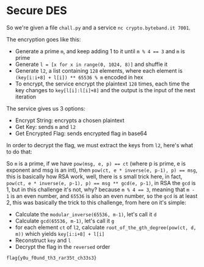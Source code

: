 # Secure DES

So we're given a file `chall.py` and a service `nc crypto.byteband.it 7001`.

The encryption goes like this:
* Generate a prime `m`, and keep adding 1 to it until `m % 4 == 3` and `m` is prime
* Generate `l = [x for x in range(0, 1024, 8)]` and shuffle it
* Generate `l2`, a list containing `128` elements, where each element is `(key[i:i+8] + l[i]) ** 65536 % m` encoded in hex
* To encrypt, the service encrypt the plaintext `128` times, each time the key changes to `key[l[i]:l[i]+8]` and the output is the input of the next iteration

The service gives us 3 options:
* Encrypt String: encrypts a chosen plaintext
* Get Key: sends `m` and `l2`
* Get Encrypted Flag: sends encrypted flag in base64

In order to decrypt the flag, we must extract the keys from `l2`, here's what to do that:

So `m` is a prime, if we have `pow(msg, e, p) == ct` (where p is prime, e is exponent and msg is an int), then `pow(ct, e * inverse(e, p-1), p) == msg`, this is basically how RSA work, well, there is s small trick here, in fact, `pow(ct, e * inverse(e, p-1), p) == msg ** gcd(e, p-1)`, in RSA the `gcd` is 1, but in this challenge it's not, why? because `m % 4 == 3`, meaning that `m - 1` is an even number, and `65536` is also an even number, so the `gcd` is at least 2, this was basically the trick to this challenge, from here on it's simple:
* Calculate the `modular_inverse(65536, m-1)`, let's call it `d`
* Calculate `gcd(65536, m-1)`, let's call it `g`
* for each element `ct` of `l2`, calculate `root_of_the_gth_degree(pow(ct, d, m))` which yields `key[i:i+8] + l[i]`
* Reconstruct `key` and `l`
* Decrypt the flag in the `reversed` order

```
flag{y0u_f0und_th3_rar35t_ch33s3}
```